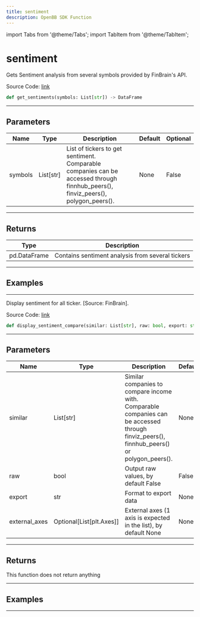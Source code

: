 ```yaml
---
title: sentiment
description: OpenBB SDK Function
---
```


import Tabs from '@theme/Tabs';
import TabItem from '@theme/TabItem';

# sentiment

<Tabs>
<TabItem value="model" label="Model" default>

Gets Sentiment analysis from several symbols provided by FinBrain's API.

Source Code: [link](https://github.com/OpenBB-finance/OpenBBTerminal/tree/main/openbb_terminal/stocks/comparison_analysis/finbrain_model.py#L47)

```python
def get_sentiments(symbols: List[str]) -> DataFrame
```
---

## Parameters

| Name | Type | Description | Default | Optional |
| ---- | ---- | ----------- | ------- | -------- |
| symbols | List[str] | List of tickers to get sentiment.<br/>Comparable companies can be accessed through<br/>finnhub_peers(), finviz_peers(), polygon_peers(). | None | False |

---

## Returns

| Type | Description |
| ---- | ----------- |
| pd.DataFrame | Contains sentiment analysis from several tickers |

---

## Examples

---



</TabItem>
<TabItem value="view" label="View">

Display sentiment for all ticker. [Source: FinBrain].

Source Code: [link](https://github.com/OpenBB-finance/OpenBBTerminal/tree/main/openbb_terminal/stocks/comparison_analysis/finbrain_view.py#L32)

```python
def display_sentiment_compare(similar: List[str], raw: bool, export: str, external_axes: Optional[List[matplotlib.axes._axes.Axes]]) -> None
```
---

## Parameters

| Name | Type | Description | Default | Optional |
| ---- | ---- | ----------- | ------- | -------- |
| similar | List[str] | Similar companies to compare income with.<br/>Comparable companies can be accessed through<br/>finviz_peers(), finnhub_peers() or polygon_peers(). | None | False |
| raw | bool | Output raw values, by default False | False | True |
| export | str | Format to export data | None | True |
| external_axes | Optional[List[plt.Axes]] | External axes (1 axis is expected in the list), by default None | None | True |

---

## Returns

This function does not return anything

---

## Examples

---



</TabItem>
</Tabs>